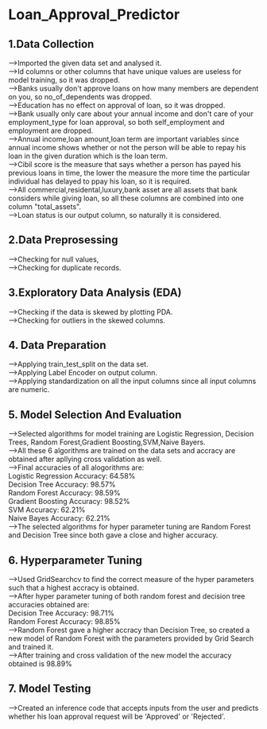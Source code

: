 # Loan_Approval_Predictor

## 1.Data Collection

-->Imported the given data set and analysed it.<br>
-->Id columns or other columns that have unique values are useless for model training, so it was dropped.<br>
-->Banks usually don't approve loans on how many members are dependent on you, so no_of_dependents was dropped.<br>
-->Education has no effect on approval of loan, so it was dropped.<br>
-->Bank usually only care about your annual income and don't care of your employment_type for loan approval, so both self_employment and employment are dropped.<br>
-->Annual income,loan amount,loan term are important variables since annual income shows whether or not the person will be able to repay his loan in the given duration which is the loan term.<br>
-->Cibil score is the measure that says whether a person has payed his previous loans in time, the lower the measure the more time the particular individual has delayed to ppay his loan, so it is required.<br>
-->All commercial,residental,luxury,bank asset are all assets that bank considers while giving loan, so all these columns are combined into one column "total_assets".<br>
-->Loan status is our output column, so naturally it is considered.<br>

## 2.Data Preprosessing

-->Checking for null values,<br>
-->Checking for duplicate records.<br>

## 3.Exploratory Data Analysis (EDA)

-->Checking if the data is skewed by plotting PDA.<br>
-->Checking for outliers in the skewed columns.<br>

## 4. Data Preparation

-->Applying train_test_split on the data set.<br>
-->Applying Label Encoder on output column.<br>
-->Applying standardization on all the input columns since all input columns are numeric.<br>

## 5. Model Selection And Evaluation

-->Selected algorithms for model training are Logistic Regression, Decision Trees, Random Forest,Gradient Boosting,SVM,Naive Bayers.<br>
-->All these 6 algorithms are trained on the data sets and accracy are obtained after apllying cross validation as well.<br>
-->Final accuracies of all alogorithms are:<br>
      Logistic Regression Accuracy: 64.58%<br>
      Decision Tree Accuracy: 98.57%<br>
      Random Forest Accuracy: 98.59%<br>
      Gradient Boosting Accuracy: 98.52%<br>
      SVM Accuracy: 62.21%<br>
      Naive Bayes Accuracy: 62.21%<br>
-->The selected algorithms for hyper parameter tuning are Random Forest and Decision Tree since both gave a close and higher accuracy.<br>

## 6. Hyperparameter Tuning

-->Used GridSearchcv to find the correct measure of the hyper parameters such that a highest accracy is obtained.<br>
-->After hyper parameter tuning of both random forest and decision tree accuracies obtained are:<br>
      Decision Tree Accuracy: 98.71%<br>
      Random Forest Accuracy: 98.85%<br>
-->Random Forest gave a higher accracy than Decision Tree, so created a new model of Random Forest with the parameters provided by Grid Search and trained it.<br>
-->After training and cross validation of the new model the accuracy obtained is 98.89%<br>

## 7. Model Testing 
-->Created an inference code that accepts inputs from the user and predicts whether his loan approval request will be 'Approved' or 'Rejected'.<br>













